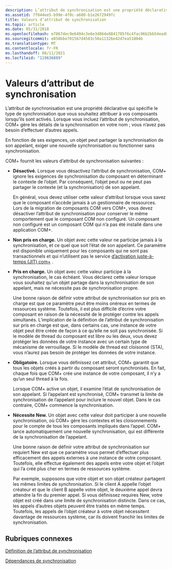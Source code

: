 ```yaml
---
description: L’attribut de synchronisation est une propriété déclarative qui spécifie le type de synchronisation que vous souhaitez attribuer à vos composants lorsqu’ils sont activés.
ms.assetid: 7f044ee5-b99e-4f0c-a680-b1e2672949fc
title: Valeurs d’attribut de synchronisation
ms.topic: article
ms.date: 05/31/2018
ms.openlocfilehash: e7867dec9e6494c3e6e3d864e8841785f6c4fac96b2bb54ead0f24b0cbe7ea6b
ms.sourcegitcommit: e858bbe701567d4583c50a11326e42d7ea51804b
ms.translationtype: MT
ms.contentlocale: fr-FR
ms.lasthandoff: 08/11/2021
ms.locfileid: "119636889"
---
```

# <a name="synchronization-attribute-values"></a>Valeurs d’attribut de synchronisation

L’attribut de synchronisation est une propriété déclarative qui spécifie le type de synchronisation que vous souhaitez attribuer à vos composants lorsqu’ils sont activés. Lorsque vous incluez l’attribut de synchronisation, COM+ gère les détails de la synchronisation en votre nom ; vous n’avez pas besoin d’effectuer d’autres appels.

En fonction de ses exigences, un objet peut partager la synchronisation de son appelant, exiger une nouvelle synchronisation ou fonctionner sans synchronisation.

COM+ fournit les valeurs d’attribut de synchronisation suivantes :

-   **Désactivé.** Lorsque vous désactivez l’attribut de synchronisation, COM+ ignore les exigences de synchronisation du composant en déterminant le contexte de l’objet. Par conséquent, l’objet peut ou ne peut pas partager le contexte (et la synchronisation) de son appelant.

    En général, vous devez utiliser cette valeur d’attribut lorsque vous savez que le composant n’accède jamais à un gestionnaire de ressources. Lors de la migration de composants COM vers COM+, vous devez désactiver l’attribut de synchronisation pour conserver le même comportement que le composant COM non configuré. Un composant non configuré est un composant COM qui n’a pas été installé dans une application COM+.

-   **Non pris en charge.** Un objet avec cette valeur ne participe jamais à la synchronisation, et ce quel que soit l’état de son appelant. Ce paramètre est disponible uniquement pour les composants qui ne sont pas transactionnels et qui n’utilisent pas le service [d’activation juste-à-temps (JIT) com+](com--just-in-time-activation.md) .

-   **Pris en charge.** Un objet avec cette valeur participe à la synchronisation, le cas échéant. Vous déclarez cette valeur lorsque vous souhaitez qu’un objet partage dans la synchronisation de son appelant, mais ne nécessite pas de synchronisation propre.

    Une bonne raison de définir votre attribut de synchronisation sur pris en charge est que ce paramètre peut être moins onéreux en termes de ressources système. Toutefois, il est plus difficile d’écrire votre composant en raison de la nécessité de le protéger contre les appels simultanés. L’implication de la définition de l’attribut de synchronisation sur pris en charge est que, dans certains cas, une instance de votre objet peut être créée de façon à ce qu’elle ne soit pas synchronisée. Si le modèle de thread du composant est libre ou les deux, vous devez protéger les données de votre instance avec un certain type de mécanisme de verrouillage. Si le modèle de thread est cloisonné (STA), vous n’aurez pas besoin de protéger les données de votre instance.

-   **Obligatoire.** Lorsque vous définissez cet attribut, COM+ garantit que tous les objets créés à partir du composant seront synchronisés. En fait, chaque fois que COM+ crée une instance de votre composant, il n’y a qu’un seul thread à la fois.

    Lorsque COM+ active un objet, il examine l’état de synchronisation de son appelant. Si l’appelant est synchronisé, COM+ transmet la limite de synchronisation de l’appelant pour inclure le nouvel objet. Dans le cas contraire, COM+ commence la synchronisation.

-   **Nécessite New.** Un objet avec cette valeur doit participer à une nouvelle synchronisation, où COM+ gère les contextes et les cloisonnements pour le compte de tous les composants impliqués dans l’appel. COM+ lance automatiquement une nouvelle synchronisation, qui est différente de la synchronisation de l’appelant.

    Une bonne raison de définir votre attribut de synchronisation sur requiert New est que ce paramètre vous permet d’effectuer plus efficacement des appels externes à une instance de votre composant. Toutefois, elle effectue également des appels entre votre objet et l’objet qui l’a créé plus cher en termes de ressources système.

    Par exemple, supposons que votre objet et son objet créateur partagent les mêmes limites de synchronisation. Si le client A appelle l’objet créateur et que le client B appelle votre objet, le deuxième appel devra attendre la fin du premier appel. Si vous définissez requires New, votre objet est créé dans une limite de synchronisation distincte. Dans ce cas, les appels d’autres objets peuvent être traités en même temps. Toutefois, les appels de l’objet créateur à votre objet nécessitent davantage de ressources système, car ils doivent franchir les limites de synchronisation.

## <a name="related-topics"></a>Rubriques connexes

<dl> <dt>

[Définition de l’attribut de synchronisation](setting-the-synchronization-attribute.md)
</dt> <dt>

[Dépendances de synchronisation](synchronization-dependencies.md)
</dt> </dl>

 

 



